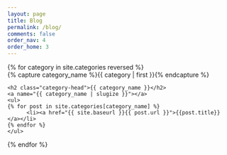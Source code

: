 ```yaml
---
layout: page
title: Blog
permalink: /blog/
comments: false
order_nav: 4
order_home: 3
---
```




<div class="posts-list">
{% for category in site.categories reversed %}
  <div class="category-group">
    {% capture category_name %}{{ category | first }}{% endcapture %}
    <div id="#{{ category_name | slugize }}"></div>

    <h2 class="category-head">{{ category_name }}</h2>
    <a name="{{ category_name | slugize }}"></a>
    <ul>
    {% for post in site.categories[category_name] %}
          <li><a href="{{ site.baseurl }}{{ post.url }}">{{post.title}}</a></li>
    {% endfor %}
    </ul>
  </div>
{% endfor %}
</div>
